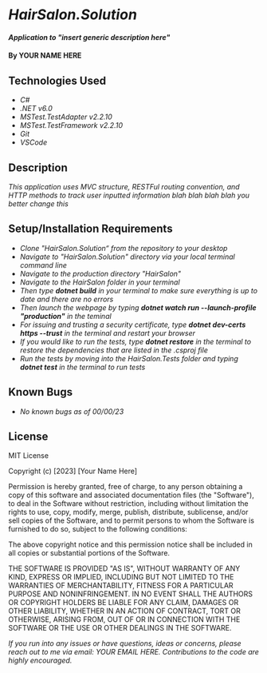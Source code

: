 # _HairSalon.Solution_

#### _Application to "insert generic description here"_

#### By **YOUR NAME HERE**

## Technologies Used

* _C#_
* _.NET v6.0_
* _MSTest.TestAdapter v2.2.10_
* _MSTest.TestFramework v2.2.10_
* _Git_
* _VSCode_

## Description

_This application uses MVC structure, RESTFul routing convention, and HTTP methods to track user inputted information blah blah blah blah you better change this_

## Setup/Installation Requirements

* _Clone "HairSalon.Solution“ from the repository to your desktop_
* _Navigate to "HairSalon.Solution" directory via your local terminal command line_
* _Navigate to the production directory "HairSalon"_
* _Navigate to the HairSalon folder in your terminal_
* _Then type ***dotnet build*** in your terminal to make sure everything is up to date and there are no errors_
* _Then launch the webpage by typing ***dotnet watch run --launch-profile "production"*** in the teminal_
* _For issuing and trusting a security certificate, type ***dotnet dev-certs https --trust*** in the terminal and restart your browser_
* _If you would like to run the tests, type ***dotnet restore*** in the terminal to restore the dependencies that are listed in the .csproj file_
* _Run the tests by moving into the HairSalon.Tests folder and typing ***dotnet test*** in the terminal to run tests_

## Known Bugs

* _No known bugs as of 00/00/23_

## License

MIT License

Copyright (c) [2023] [Your Name Here]

Permission is hereby granted, free of charge, to any person obtaining a copy
of this software and associated documentation files (the "Software"), to deal
in the Software without restriction, including without limitation the rights
to use, copy, modify, merge, publish, distribute, sublicense, and/or sell
copies of the Software, and to permit persons to whom the Software is
furnished to do so, subject to the following conditions:

The above copyright notice and this permission notice shall be included in all
copies or substantial portions of the Software.

THE SOFTWARE IS PROVIDED "AS IS", WITHOUT WARRANTY OF ANY KIND, EXPRESS OR
IMPLIED, INCLUDING BUT NOT LIMITED TO THE WARRANTIES OF MERCHANTABILITY,
FITNESS FOR A PARTICULAR PURPOSE AND NONINFRINGEMENT. IN NO EVENT SHALL THE
AUTHORS OR COPYRIGHT HOLDERS BE LIABLE FOR ANY CLAIM, DAMAGES OR OTHER
LIABILITY, WHETHER IN AN ACTION OF CONTRACT, TORT OR OTHERWISE, ARISING FROM,
OUT OF OR IN CONNECTION WITH THE SOFTWARE OR THE USE OR OTHER DEALINGS IN THE
SOFTWARE.

_If you run into any issues or have questions, ideas or concerns, please reach out to me via email: YOUR EMAIL HERE.  Contributions to the code are highly encouraged._